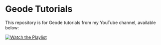 # Geode Tutorials

This repository is for Geode tutorials from my YouTube channel, available below:

[![Watch the Playlist](https://i.ytimg.com/vi/XMjqYjwTdYk/hqdefault.jpg?sqp=-oaymwEnCNACELwBSFryq4qpAxkIARUAAIhCGAHYAQHiAQoIGBACGAY4AUAB&rs=AOn4CLAowpZw8OUje98OLOmC85JMur4Z2Q)](https://www.youtube.com/playlist?list=PL5S23FLspYDiZhNBZZnRk5C5qAc-gjln-)
